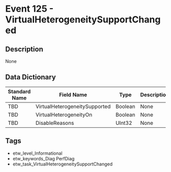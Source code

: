 # Event 125 - VirtualHeterogeneitySupportChanged

## Description
None

## Data Dictionary
|Standard Name|Field Name|Type|Description|Sample Value|
|---|---|---|---|---|
|TBD|VirtualHeterogeneitySupported|Boolean|None|`None`|
|TBD|VirtualHeterogeneityOn|Boolean|None|`None`|
|TBD|DisableReasons|UInt32|None|`None`|

## Tags
* etw_level_Informational
* etw_keywords_Diag PerfDiag
* etw_task_VirtualHeterogeneitySupportChanged